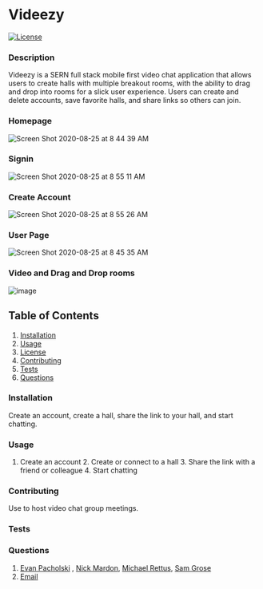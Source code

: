 # Videezy

[![License](https://img.shields.io/badge/License-Apache%202.0-blue.svg)](https://opensource.org/licenses/Apache-2.0)

### Description
Videezy is a SERN full stack mobile first video chat application that allows users to create halls with multiple breakout rooms, with the ability to drag and drop into rooms for a slick user experience. Users can create and delete accounts, save favorite halls, and share links so others can join. 

### Homepage
![Screen Shot 2020-08-25 at 8 44 39 AM](https://user-images.githubusercontent.com/7085347/91198020-e347fd80-e6b0-11ea-8172-99757204d69d.png)

### Signin
![Screen Shot 2020-08-25 at 8 55 11 AM](https://user-images.githubusercontent.com/7085347/91198027-e5aa5780-e6b0-11ea-8e52-8d3cd90abe20.png)

### Create Account
![Screen Shot 2020-08-25 at 8 55 26 AM](https://user-images.githubusercontent.com/7085347/91198031-e642ee00-e6b0-11ea-9996-0f5e587ab31e.png)

### User Page
![Screen Shot 2020-08-25 at 8 45 35 AM](https://user-images.githubusercontent.com/7085347/91198025-e511c100-e6b0-11ea-88d3-62af46d41d51.png)

### Video and Drag and Drop rooms
![image](https://user-images.githubusercontent.com/7085347/91199319-95cc9000-e6b2-11ea-970c-caafdeedbeb2.png)


    
## Table of Contents
1. [Installation](#installation)
2. [Usage](#usage)
3. [License](#license)
4. [Contributing](#contributing)
5. [Tests](#tests)
6. [Questions](#questions)

### Installation
Create an account, create a hall, share the link to your hall, and start chatting.

### Usage
1. Create an account 2. Create or connect to a hall 3. Share the link with a friend or colleague 4. Start chatting 




### Contributing 
Use to host video chat group meetings.

### Tests


### Questions
1. [Evan Pacholski](https://github.com/epachols) , [Nick Mardon](https://github.com/NickMardon), [Michael Rettus](https://github.com/rettus-code), [Sam Grose](https://github.com/samugrose)
2. [Email](nickmardondigital@gmail.com)
